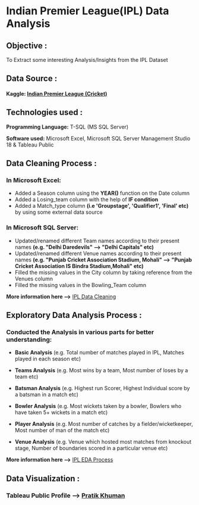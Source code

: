 # Indian Premier League(IPL) Data Analysis 



## Objective : 
To Extract some interesting Analysis/Insights from the IPL Dataset



## Data Source :
#### Kaggle: [Indian Premier League (Cricket)](https://www.kaggle.com/patrickb1912/ipl-complete-dataset-20082020 "https://www.kaggle.com")



## Technologies used :
**Programming Language:** T-SQL (MS SQL Server)

**Software used:** Microsoft Excel, Microsoft SQL Server Management Studio 18 & Tableau Public



## Data Cleaning Process : 

### In Microsoft Excel:
- Added a Season column using the **YEAR()** function on the Date column
- Added a Losing_team column with the help of **IF condition** 
- Added a Match_type column **(i.e 'Groupstage', 'Qualifier1', 'Final' etc)** by using some external data source

### In Microsoft SQL Server:
- Updated/renamed different Team names according to their present names **(e.g. "Delhi Daredevils" --> "Delhi Capitals" etc)**  
- Updated/renamed different Venue names according to their present names **(e.g. "Punjab Cricket Association Stadium, Mohali" --> "Punjab Cricket Association IS Bindra Stadium,Mohali" etc)**
- Filled the missing values in the City column by taking reference from the Venues column
- Filled the missing values in the Bowling_Team column
 
 **More information here -->** [IPL Data Cleaning](https://github.com/khumanpratik/ipl_data_analysis-using-SQL/blob/main/cleaning_the_data.sql "cleaning_the_data.sql")
 
 
 
 ## Exploratory Data Analysis Process :
 
### Conducted the Analysis in various parts for better understanding:

 
 - **Basic Analysis** (e.g. Total number of matches played in IPL, Matches played in each season etc)
 
 - **Teams Analysis** (e.g. Most wins by a team, Most number of loses by a team etc)
 
 - **Batsman Analysis** (e.g. Highest run Scorer, Highest Individual score by a batsman in a match etc)
 
 - **Bowler Analysis** (e.g. Most wickets taken by a bowler, Bowlers who have taken 5+ wickets in a match etc)
 
 - **Player Analysis** (e.g. Most number of catches by a fielder/wicketkeeper, Most number of man of the match etc)
 
 - **Venue Analysis** (e.g. Venue which hosted most matches from knockout stage, Number of boundaries scored in a particular venue etc)
 
 **More information here -->** [IPL EDA Process](https://github.com/khumanpratik/ipl_data_analysis-using-SQL/blob/main/exploratory_data_analysis.sql "exploratory_data_analysis.sql")



## Data Visualization :

### Tableau Public Profile --> [Pratik Khuman](https://public.tableau.com/profile/pratik.khuman#!/ "https://public.tableau.com")



